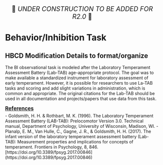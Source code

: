 <p style="text-align: center; font-size: 1.5em;">🚧 <i>UNDER CONSTRUCTION TO BE ADDED FOR R2.0</i> 🚧 </p>

# Behavior/Inhibition Task

## HBCD Modification Details to format/organize

The BI observational task is modeled after the Laboratory Temperament Assessment Battery (Lab-TAB) age-appropriate protocol. The goal was to make available a standardized instrument for laboratory assessment of early temperament. However, it is possible for researchers to use La-TAB tasks and scoring and add slight variations in administration, which is common and appropriate. The original citations for the Lab-TAB should be used in all documentation and projects/papers that use data from this task.

<p style="font-size: 1.2em; margin: 0 0 5px;"><b><u>References</u></b></p>
- Goldsmith, H. H. & Rothbart, M. K. (1996). The Laboratory Temperament Assessment Battery (LAB-TAB): Prelocomotor Version 3.0. Technical manual, Department of Psychology, University of Wisconsin, Madison, WI.
- Planalp, E. M., Van Hulle, C., Gagne, J. R., & Goldsmith, H. H. (2017). The infant version of the laboratory temperament assessment battery (Lab-TAB): Measurement properties and implications for concepts of temperament. Frontiers in Psychology, 8, 846. [https://doi.org/10.3389/fpsyg.2017.00846](https://doi.org/10.3389/fpsyg.2017.00846)

